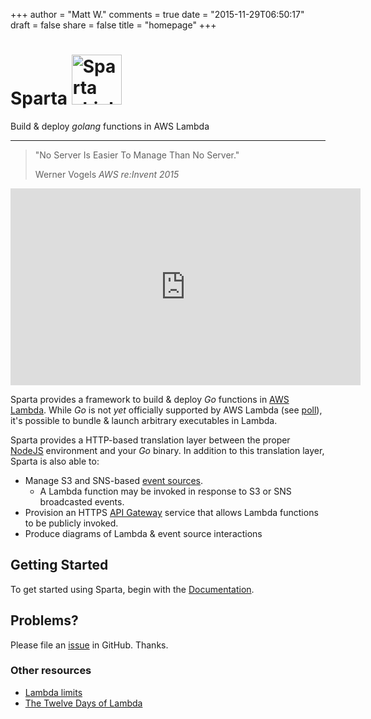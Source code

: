 +++
author = "Matt W."
comments = true
date = "2015-11-29T06:50:17"
draft = false
share = false
title = "homepage"
+++

<div class="jumbotron">
  <h1>Sparta <img src="images/spartanshieldsmall.png" alt="Sparta shield" height="80" width="80"></h1>
  Build & deploy <i>golang</i> functions in AWS Lambda
  <hr />
  <blockquote>
    <p>"No Server Is Easier To Manage Than No Server."</p>
    <footer>Werner Vogels <cite title="Source Title">AWS re:Invent 2015</cite></footer>
  </blockquote>  
  <iframe width="560" height="315" src="https://www.youtube.com/embed/y-0Wf2Zyi5Q?start=1742" frameborder="0" allowfullscreen></iframe>
</div>

Sparta provides a framework to build & deploy *Go* functions in [AWS Lambda](https://aws.amazon.com/lambda/). While *Go* is not _yet_ officially supported by AWS Lambda (see [poll](https://twitter.com/awscloud/status/659795641204260864)), it's possible to bundle & launch arbitrary executables in Lambda.  

Sparta provides a HTTP-based translation layer between the proper [NodeJS](http://docs.aws.amazon.com/lambda/latest/dg/programming-model.html) environment and your *Go* binary.  In addition to this translation layer, Sparta is also able to:

  * Manage S3 and SNS-based [event sources](http://docs.aws.amazon.com/lambda/latest/dg/intro-core-components.html#intro-core-components-event-sources).
      * A Lambda function may be invoked in response to S3 or SNS broadcasted events.
  * Provision an HTTPS [API Gateway](https://aws.amazon.com/api-gateway/details/) service that allows Lambda functions to be publicly invoked.
  * Produce diagrams of Lambda & event source interactions

## Getting Started

To get started using Sparta, begin with the [Documentation](./docs).

## Problems?

Please file an [issue](https://github.com/mweagle/Sparta/issues/new) in GitHub.  Thanks.

### Other resources


  * [Lambda limits](http://docs.aws.amazon.com/lambda/latest/dg/limits.html)
  * [The Twelve Days of Lambda](https://aws.amazon.com/blogs/compute/the-twelve-days-of-lambda/)
